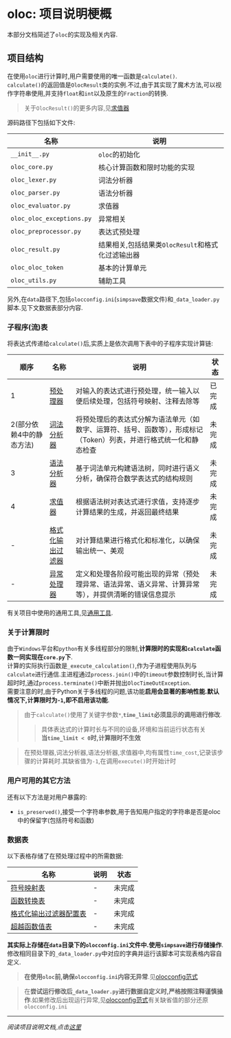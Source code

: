 # oloc: 项目说明梗概  

本部分文档简述了`oloc`的实现及相关内容.  

## 项目结构

在使用`oloc`进行计算时,用户需要使用的唯一函数是`calculate()`.  
`calculate()`的返回值是`OlocResult`类的实例.不过,由于其实现了魔术方法,可以视作字符串使用,并支持`float`和`int`以及原生的`Fraction`的转换.  
> 关于`OlocResult()`的更多内容,见[求值器](子程序/求值器.md)  

源码路径下包括如下文件:  

| 名称                        | 说明                              |  
|---------------------------|---------------------------------|  
| `__init__.py`             | `oloc`的初始化                      |  
| `oloc_core.py`            | 核心计算函数和限时功能的实现                  |  
| `oloc_lexer.py`           | 词法分析器                           |  
| `oloc_parser.py`          | 语法分析器                           |
| `oloc_evaluator.py`       | 求值器                             |  
| `oloc_oloc_exceptions.py` | 异常相关                            |
| `oloc_preprocessor.py`    | 表达式预处理                          |  
| `oloc_result.py`          | 结果相关,包括结果类`OlocResult`和格式化过滤输出器 |  
| `oloc_oloc_token`         | 基本的计算单元                         |
| `oloc_utils.py`           | 辅助工具                            |  

另外,在`data`路径下,包括`olocconfig.ini`(`simpsave`数据文件)和`_data_loader.py`脚本.见下文数据表部分内容.  

### 子程序(流)表  

将表达式传递给`calculate()`后,实质上是依次调用下表中的子程序实现计算链:  

| 顺序             | 名称                            | 说明                                                           | 状态  |
|----------------|-------------------------------|--------------------------------------------------------------|-----|
| 1              | [预处理器](./子程序/预处理器.md)         | 对输入的表达式进行预处理，统一输入以便后续处理，包括符号映射、注释去除等                         | 已完成 |  
| 2(部分依赖4中的静态方法) | [词法分析器](./子程序/词法分析器.md)       | 将预处理后的表达式分解为语法单元（如数字、运算符、括号、函数等），形成标记（Token）列表，并进行格式统一化和静态检查 | 未完成 |  
| 3              | [语法分析器](./子程序/语法分析器.md)       | 基于词法单元构建语法树，同时进行语义分析，确保符合数学表达式的结构规则                          | 未完成 |
| 4              | [求值器](./子程序/求值器.md)           | 根据语法树对表达式进行求值，支持逐步计算结果的生成，并返回最终结果                            | 未完成 |  
| -              | [格式化输出过滤器](./子程序/格式化输出过滤器.md) | 对计算结果进行格式化和标准化，以确保输出统一、美观                                    | 未完成 |  
| -              | [异常处理器](./子程序/异常处理器.md)       | 定义和处理各阶段可能出现的异常（预处理异常、语法异常、语义异常、计算异常等），并提供清晰的错误信息提示          | 未完成 |

有关项目中使用的通用工具,见[通用工具](./子程序/通用工具.md).

### 关于计算限时  

由于`Windows`平台和`python`有关多线程部分的限制,**计算限时的实现和`calculate`函数一同实现在`core.py`下**.  
计算的实际执行函数是`_execute_calculation()`,作为子进程使用队列与`calculate`进行通信.主进程通过`process.join()`中的`timeout`参数控制时长,当计算超时时,通过`process.terminate()`中断并抛出`OlocTimeOutException`.  
需要注意的时,由于Python关于多线程的问题,该功能**启用会显著的影响性能.默认情况下,计算限时为`-1`,即不启用该功能**.    

> 由于`calculate()`使用了关键字参数`*`,**`time_limit`必须显示的调用进行修改**.  
> > 具体表达式的计算时长与不同的设备,环境和当前运行状态有关    
> > **当`time_limit < 0`时,计算限时不生效**  

> 在预处理器,词法分析器,语法分析器,求值器中,均有属性`time_cost`,记录该步骤的计算耗时.其缺省值为`-1`,在调用`execute()`时开始计时  


### 用户可用的其它方法  

还有以下方法是对用户暴露的:  

- `is_preserved()`,接受一个字符串参数,用于告知用户指定的字符串是否是oloc中的保留字(包括符号和函数)  

### 数据表  

以下表格存储了在预处理过程中的所需数据:  

| 名称                                 | 说明 | 状态  |
|------------------------------------|----|-----|
| [符号映射表](./数据/符号映射表.md)             | -  | 未完成 |  
| [函数转换表](./数据/函数转换表.md)             | -  | 未完成 |
| [格式化输出过滤器配置表](./数据/格式化输出过滤器配置表.md) | -  | 未完成 |
| [超越函数值表](./数据/超越函数值表.md)           | -  | 未完成 |

**其实际上存储在`data`目录下的`olocconfig.ini`文件中.使用`simpsave`进行存储操作**.  
修改相同目录下的`_data_loader.py`中对应的字典并运行该脚本可实现表格内容自定义.  

> **在使用`oloc`前,确保`olocconfig.ini`内容无异常**.见[olocconfig范式](./数据/olocconfig范式.md)　　  

> 在**尝试运行修改后`_data_loader.py`进行数据自定义时,严格按照注释谨慎操作**.如果修改后出现运行异常,见[olocconfig范式](./数据/olocconfig范式.md)有关缺省值的部分还原`olocconfig.ini`  

---  
*阅读项目说明文档,点击[这里](../../../README_zh.md)*  
